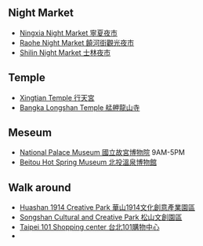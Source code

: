 
## Night Market  
- [Ningxia Night Market 寧夏夜市](https://www.google.com/maps/place/Ningxia+Night+Market/@25.0391947,121.5085607,13.5z/data=!4m6!3m5!1s0x3442a96b56cf45c5:0xa2e6923fa27a10b4!8m2!3d25.0562572!4d121.5153568!16s%2Fg%2F11b6z295dn?entry=ttu)
- [Raohe Night Market 饒河街觀光夜市](https://www.google.com/maps/place/Raohe+Night+Market/@25.0465628,121.519121,13.5z/data=!4m6!3m5!1s0x3442ab9c0db4a583:0x3da21183815df6f6!8m2!3d25.0508835!4d121.5774993!16s%2Fm%2F03c71n_?entry=ttu)
- [Shilin Night Market 士林夜市](https://www.google.com/maps/place/Shilin+Night+Market/@25.0721258,121.5151022,13.46z/data=!3m1!5s0x3442aeb00c7fecbb:0xc0060360854178c2!4m6!3m5!1s0x3442aeb1c4fdaf05:0xe7c26dbe86e7f929!8m2!3d25.0879869!4d121.5242024!16zL20vMDZsc2Iz?entry=ttu)

## Temple  
- [Xingtian Temple 行天宮](https://www.google.com/maps/place/Xingtian+Temple/@25.0676004,121.5219347,14z/data=!4m6!3m5!1s0x3442a959a9ce781b:0xb0c2ef0be716c094!8m2!3d25.0628658!4d121.5338733!16s%2Fm%2F03gw9cc?entry=ttu)
- [Bangka Longshan Temple 艋舺龍山寺](https://www.google.com/maps/place/Bangka+Longshan+Temple/@25.0403961,121.4956973,14z/data=!4m6!3m5!1s0x3442a9a8d7e7de09:0xf8e8335e58c41c8a!8m2!3d25.0373106!4d121.4998654!16zL20vMDM0Mms0?entry=ttu)

## Meseum 
- [National Palace Museum 國立故宮博物院](https://www.google.com/maps/place/National+Palace+Museum/@25.0592523,121.5198307,12.5z/data=!3m1!5s0x3442ac3b2ddb9a43:0x7a84c798191dd2cf!4m6!3m5!1s0x3442ac3acd404a7d:0x5d6d7018397a09c1!8m2!3d25.1023554!4d121.5484925!16zL20vMGhod2w?entry=ttu) 9AM-5PM
- [Beitou Hot Spring Museum 北投溫泉博物館](https://www.google.com/maps/place/Beitou+Hot+Spring+Museum/@25.1364551,121.5017376,16.5z/data=!3m1!5s0x3442ae44c2a6f701:0x748f2436572c1f88!4m6!3m5!1s0x3442ae50f43af1e9:0xadf18f29697c0a3c!8m2!3d25.1365694!4d121.50715!16s%2Fm%2F0w1f5bb?entry=ttu)

## Walk around  
- [Huashan 1914 Creative Park 華山1914文化創意產業園區](https://www.google.com/maps/place/Huashan+1914+Creative+Park/@25.0519076,121.5310351,14z/data=!4m6!3m5!1s0x3442a96523e0246d:0xf1c9276707165c71!8m2!3d25.0440698!4d121.5293583!16s%2Fm%2F0wxxqsv?entry=ttu)
- [Songshan Cultural and Creative Park 松山文創園區](https://www.google.com/maps/place/Songshan+Cultural+and+Creative+Park/@25.0512078,121.5415065,14z/data=!3m1!5s0x3442abbf5a40857f:0xd65d84e9e47fae2c!4m6!3m5!1s0x3442abbf23ce4b3b:0xc82b0f87ff7df9dc!8m2!3d25.0438366!4d121.5606383!16s%2Fm%2F0wy6b4b?entry=ttu)
- [Taipei 101 Shopping center 台北101購物中心](https://www.google.com/maps/place/Taipei+101+Shopping+center/@25.0452652,121.5339144,14z/data=!4m6!3m5!1s0x3442abb6da80a7ad:0xacc4d11dc963103c!8m2!3d25.0341222!4d121.5640212!16s%2Fg%2F11fx91ft3n?entry=ttu)
- 


